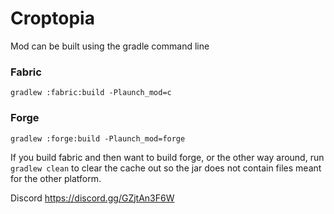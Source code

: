 # Croptopia

Mod can be built using the gradle command line

### Fabric
`gradlew :fabric:build -Plaunch_mod=c`
### Forge

`gradlew :forge:build -Plaunch_mod=forge`

If you build fabric and then want to build forge, or the other way around, run `gradlew clean` to clear the cache out so the jar does not contain files meant for the other platform.

Discord
https://discord.gg/GZjtAn3F6W
